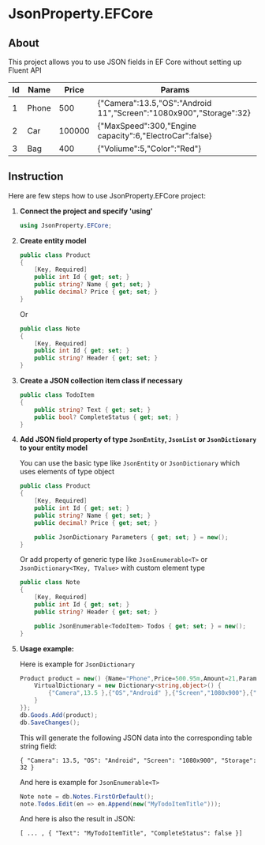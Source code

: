 # JsonProperty.EFCore

## About

This project allows you to use JSON fields in EF Core without setting up Fluent API

| Id  | Name  | Price  | Params                                                             |
| --- | ----- | ------ | ------------------------------------------------------------------ |
| 1   | Phone | 500    | {"Camera":13.5,"OS":"Android 11","Screen":"1080x900","Storage":32} |
| 2   | Car   | 100000 | {"MaxSpeed":300,"Engine capacity":6,"ElectroCar":false}            |
| 3   | Bag   | 400    | {"Voliume":5,"Color":"Red"}                                        |

## Instruction

Here are few steps how to use JsonProperty.EFCore project:

1. **Connect the project and specify 'using'**

   ```cs
   using JsonProperty.EFCore;
   ```

1. **Create entity model**

   ```cs
   public class Product
   {
       [Key, Required]
       public int Id { get; set; }
       public string? Name { get; set; }
       public decimal? Price { get; set; }
   }
   ```

   Or

   ```cs
   public class Note
   {
       [Key, Required]
       public int Id { get; set; }
       public string? Header { get; set; }
   }
   ```

1. **Create a JSON collection item class if necessary**

   ```cs
   public class TodoItem
   {
       public string? Text { get; set; }
       public bool? CompleteStatus { get; set; }
   }
   ```

1. **Add JSON field property of type `JsonEntity`, `JsonList` or `JsonDictionary` to your entity model**

   You can use the basic type like `JsonEntity` or `JsonDictionary` which uses elements of type object

   ```cs
   public class Product
   {
       [Key, Required]
       public int Id { get; set; }
       public string? Name { get; set; }
       public decimal? Price { get; set; }

       public JsonDictionary Parameters { get; set; } = new();
   }
   ```

   Or add property of generic type like `JsonEnumerable<T>` or `JsonDictionary<TKey, TValue>` with custom element type

   ```cs
   public class Note
   {
       [Key, Required]
       public int Id { get; set; }
       public string? Header { get; set; }

       public JsonEnumerable<TodoItem> Todos { get; set; } = new();
   }
   ```

1. **Usage example:**

   Here is example for `JsonDictionary`

   ```cs
   Product product = new() {Name="Phone",Price=500.95m,Amount=21,Parameters={
       VirtualDictionary = new Dictionary<string,object>() {
           {"Camera",13.5 },{"OS","Android" },{"Screen","1080x900"},{"Storage",32}
       }
   }};
   db.Goods.Add(product);
   db.SaveChanges();
   ```

   This will generate the following JSON data into the corresponding table string field:

   ```
   { "Camera": 13.5, "OS": "Android", "Screen": "1080x900", "Storage": 32 }
   ```

   And here is example for `JsonEnumerable<T>`

   ```cs
   Note note = db.Notes.FirstOrDefault();
   note.Todos.Edit(en => en.Append(new("MyTodoItemTitle")));
   ```

   And here is also the result in JSON:

   ```
   [ ... , { "Text": "MyTodoItemTitle", "CompleteStatus": false }]
   ```
